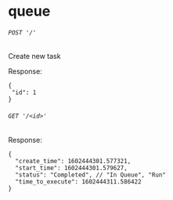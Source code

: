 # queue



###### ```POST '/' ```

Create new task

Response:

```
{
 "id": 1
}
```



###### ```GET '/<id>' ```

Response:

```
{
  "create_time": 1602444301.577321,
  "start_time": 1602444301.579627,
  "status": "Completed", // "In Queue", "Run"
  "time_to_execute": 1602444311.586422
}
```